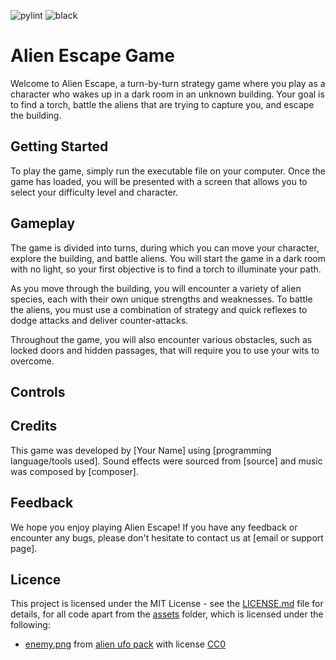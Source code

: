 ![pylint](https://github.com/VagishVela/project-pygames/actions/workflows/pylint.yml/badge.svg) ![black](https://github.com/VagishVela/project-pygames/actions/workflows/black.yml/badge.svg)

# Alien Escape Game

Welcome to Alien Escape, a turn-by-turn strategy game where you play as a character who wakes up in a dark room in an unknown building. Your goal is to find a torch, battle the aliens that are trying to capture you, and escape the building.

## Getting Started

To play the game, simply run the executable file on your computer. Once the game has loaded, you will be presented with a screen that allows you to select your difficulty level and character.

## Gameplay

The game is divided into turns, during which you can move your character, explore the building, and battle aliens. You will start the game in a dark room with no light, so your first objective is to find a torch to illuminate your path.

As you move through the building, you will encounter a variety of alien species, each with their own unique strengths and weaknesses. To battle the aliens, you must use a combination of strategy and quick reflexes to dodge attacks and deliver counter-attacks.

Throughout the game, you will also encounter various obstacles, such as locked doors and hidden passages, that will require you to use your wits to overcome.

## Controls

## Credits

This game was developed by [Your Name] using [programming language/tools used]. Sound effects were sourced from [source] and music was composed by [composer].

## Feedback

We hope you enjoy playing Alien Escape! If you have any feedback or encounter any bugs, please don't hesitate to contact us at [email or support page].

## Licence

This project is licensed under the MIT License - see the [LICENSE.md](LICENSE.md) file for details, for all code apart from the [assets](assets) folder, which is licensed under the following:

 - [enemy.png](assets/enemy.png) from [alien ufo pack](https://www.kenney.nl/assets/alien-ufo-pack) with license [CC0](https://creativecommons.org/publicdomain/zero/1.0/)
